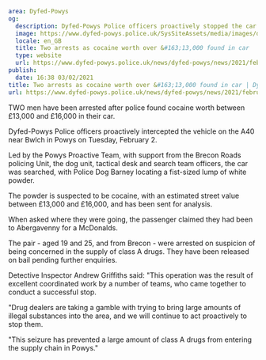 ```yaml
area: Dyfed-Powys
og:
  description: Dyfed-Powys Police officers proactively stopped the car in Powys
  image: https://www.dyfed-powys.police.uk/SysSiteAssets/media/images/dyfed-powys/news/stock-images-and-logos/arrest.png?crop=(0,24,810,450)&amp;w=600&amp;h=300&amp;scale=both
  locale: en_GB
  title: Two arrests as cocaine worth over &#163;13,000 found in car
  type: website
  url: https://www.dyfed-powys.police.uk/news/dyfed-powys/news/2021/february/two-arrests-as-cocaine-worth-over-13000-found-in-car/
publish:
  date: 16:38 03/02/2021
title: Two arrests as cocaine worth over &#163;13,000 found in car | Dyfed-Powys Police
url: https://www.dyfed-powys.police.uk/news/dyfed-powys/news/2021/february/two-arrests-as-cocaine-worth-over-13000-found-in-car/
```

TWO men have been arrested after police found cocaine worth between £13,000 and £16,000 in their car.

Dyfed-Powys Police officers proactively intercepted the vehicle on the A40 near Bwlch in Powys on Tuesday, February 2.

Led by the Powys Proactive Team, with support from the Brecon Roads policing Unit, the dog unit, tactical desk and search team officers, the car was searched, with Police Dog Barney locating a fist-sized lump of white powder.

The powder is suspected to be cocaine, with an estimated street value between £13,000 and £16,000, and has been sent for analysis.

When asked where they were going, the passenger claimed they had been to Abergavenny for a McDonalds.

The pair - aged 19 and 25, and from Brecon - were arrested on suspicion of being concerned in the supply of class A drugs. They have been released on bail pending further enquiries.

Detective Inspector Andrew Griffiths said: "This operation was the result of excellent coordinated work by a number of teams, who came together to conduct a successful stop.

"Drug dealers are taking a gamble with trying to bring large amounts of illegal substances into the area, and we will continue to act proactively to stop them.

"This seizure has prevented a large amount of class A drugs from entering the supply chain in Powys."
